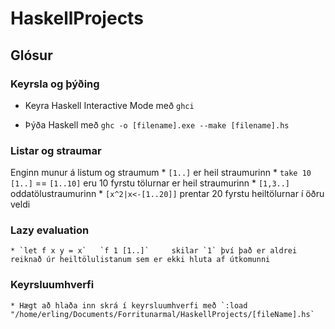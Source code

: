 # HaskellProjects

## Glósur
### Keyrsla og þýðing
* Keyra Haskell Interactive Mode með `ghci`

* Þýða Haskell með `ghc -o [filename].exe --make [filename].hs`

### Listar og straumar
Enginn munur á listum og straumum
    * `[1..]` er heil straumurinn
    * `take 10 [1..]` == `[1..10]` eru 10 fyrstu tölurnar er heil straumurinn
    * `[1,3..]` oddatölustraumurinn
    * `[x^2|x<-[1..20]]` prentar 20 fyrstu heiltölurnar í öðru veldi

### Lazy evaluation
    * `let f x y = x`   `f 1 [1..]`     skilar `1` því það er aldrei reiknað úr heiltölulistanum sem er ekki hluta af útkomunni

### Keyrsluumhverfi
    * Hægt að hlaða inn skrá í keyrsluumhverfi með `:load "/home/erling/Documents/Forritunarmal/HaskellProjects/[fileName].hs`